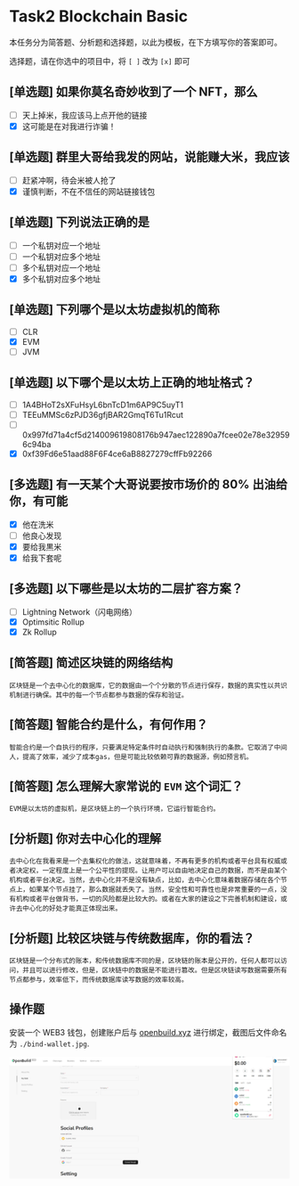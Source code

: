 # Task2 Blockchain Basic

本任务分为简答题、分析题和选择题，以此为模板，在下方填写你的答案即可。

选择题，请在你选中的项目中，将 `[ ]` 改为 `[x]` 即可

## [单选题] 如果你莫名奇妙收到了一个 NFT，那么

- [ ] 天上掉米，我应该马上点开他的链接
- [x] 这可能是在对我进行诈骗！

## [单选题] 群里大哥给我发的网站，说能赚大米，我应该

- [ ] 赶紧冲啊，待会米被人抢了
- [x] 谨慎判断，不在不信任的网站链接钱包

## [单选题] 下列说法正确的是

- [ ] 一个私钥对应一个地址
- [ ] 一个私钥对应多个地址
- [ ] 多个私钥对应一个地址
- [x] 多个私钥对应多个地址

## [单选题] 下列哪个是以太坊虚拟机的简称

- [ ] CLR
- [x] EVM
- [ ] JVM

## [单选题] 以下哪个是以太坊上正确的地址格式？

- [ ] 1A4BHoT2sXFuHsyL6bnTcD1m6AP9C5uyT1
- [ ] TEEuMMSc6zPJD36gfjBAR2GmqT6Tu1Rcut
- [ ] 0x997fd71a4cf5d214009619808176b947aec122890a7fcee02e78e329596c94ba
- [x] 0xf39Fd6e51aad88F6F4ce6aB8827279cffFb92266

## [多选题] 有一天某个大哥说要按市场价的 80% 出油给你，有可能

- [x] 他在洗米
- [ ] 他良心发现
- [x] 要给我黒米
- [x] 给我下套呢

## [多选题] 以下哪些是以太坊的二层扩容方案？

- [ ] Lightning Network（闪电网络）
- [x] Optimsitic Rollup
- [x] Zk Rollup

## [简答题] 简述区块链的网络结构

```
区块链是一个去中心化的数据库，它的数据由一个个分散的节点进行保存，数据的真实性以共识机制进行确保。其中的每一个节点都参与数据的保存和验证。
```

## [简答题] 智能合约是什么，有何作用？

```
智能合约是一个自执行的程序，只要满足特定条件时自动执行和强制执行的条款。它取消了中间人，提高了效率，减少了成本gas，但是可能比较依赖可靠的数据源，例如预言机。
```

## [简答题] 怎么理解大家常说的 `EVM` 这个词汇？

```
EVM是以太坊的虚拟机，是区块链上的一个执行环境，它运行智能合约。
```

## [分析题] 你对去中心化的理解

```
去中心化在我看来是一个去集权化的做法，这就意味着，不再有更多的机构或者平台具有权威或者决定权，一定程度上是一个公平性的提现。让用户可以自由地决定自己的数据，而不是由某个机构或者平台决定。当然，去中心化并不是没有缺点，比如，去中心化意味着数据存储在各个节点上，如果某个节点挂了，那么数据就丢失了。当然，安全性和可靠性也是非常重要的一点，没有机构或者平台做背书，一切的风险都是比较大的。或者在大家的建设之下完善机制和建设，或许去中心化的好处才能真正体现出来。
```

## [分析题] 比较区块链与传统数据库，你的看法？

```
区块链是一个分布式的账本，和传统数据库不同的是，区块链的账本是公开的，任何人都可以访问，并且可以进行修改，但是，区块链中的数据是不能进行篡改。但是区块链读写数据需要所有节点都参与，效率低下，而传统数据库读写数据的效率较高。
```

## 操作题

安装一个 WEB3 钱包，创建账户后与 [openbuild.xyz](https://openbuild.xyz/profile) 进行绑定，截图后文件命名为 `./bind-wallet.jpg`.

![bind-wallet](bind-wallet.jpg)
